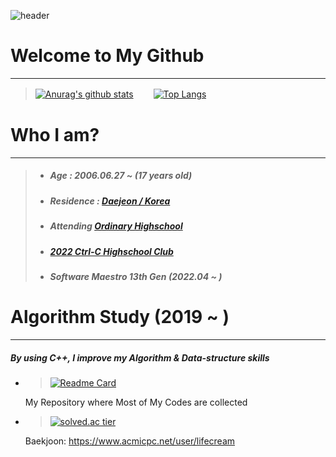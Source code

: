 ![header](https://capsule-render.vercel.app/api?type=Waving&color=a1d9ff&text=%20Welcome!&desc=Lifecream's%20Github%20Profile&fontColor=ffffff&height=250&fontSize=100&fontAlignY=40&descAlignY=58&descAlign=63&animation=fadeIn)


# Welcome to My Github
-----
> [![Anurag's github stats](https://github-readme-stats.vercel.app/api?username=Lifecream&show_icons=true&theme={theme})](https://github.com/Lifecream/github-readme-stats) 　　[![Top Langs](https://github-readme-stats.vercel.app/api/top-langs/?username=Lifecream)](https://github.com/Lifecream/github-readme-stats)


# Who I am?
-----
> - ##### Age : 2006.06.27 ~ (17 years old)
> - ##### Residence : [Daejeon / Korea](https://www.google.com/maps/place/%EB%8C%80%EC%A0%84%EA%B4%91%EC%97%AD%EC%8B%9C)
> - ##### Attending [Ordinary Highschool](https://www.google.com/maps/place/%EB%8C%80%EC%A0%84%EB%8F%84%EC%95%88%EA%B3%A0%EB%93%B1%ED%95%99%EA%B5%90)
> - ##### [2022 Ctrl-C Highschool Club](https://github.com/Lifecream/2022-Ctrl-C-Activities) 
> - ##### Software Maestro 13th Gen (2022.04 ~ )


# Algorithm Study (2019 ~ )
-----
##### By using C++, I improve my Algorithm & Data-structure skills  
 - >[![Readme Card](https://github-readme-stats.vercel.app/api/pin/?username=Lifecream&repo=C-Cpp-Algorithm)](https://github.com/Lifecream/C-Cpp-Algorithm)
    
    My Repository where Most of My Codes are collected 


- >[![solved.ac tier](http://mazassumnida.wtf/api/v2/generate_badge?boj=lifecream)](https://solved.ac/lifecream)
    
    Baekjoon: <https://www.acmicpc.net/user/lifecream>
